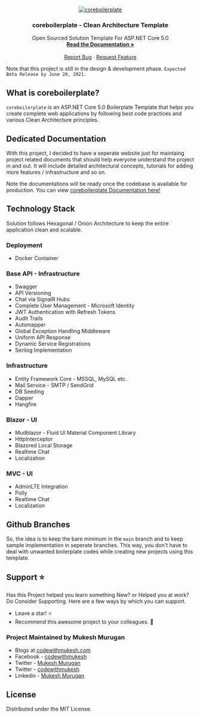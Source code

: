 <!-- PROJECT LOGO -->
<br />
<p align="center">
  <a href="https://github.com/coreboilerplate/coreboilerplate">
    <img src="https://codewithmukesh.com/wp-content/uploads/2021/05/coreboilerplateBanner.jpg" alt="coreboilerplate">
  </a>
  <h3 align="center">coreboilerplate - Clean Architecture Template</h3>
  <p align="center">
    Open Sourced Solution Template For ASP.NET Core 5.0
    <br />
    <a href="https://coreboilerplate.net/"><strong>Read the Documentation »</strong></a>
    <br />
    <br />
    <a href="https://github.com/coreboilerplate/coreboilerplate/issues">Report Bug</a>
    ·
    <a href="https://github.com/coreboilerplate/coreboilerplate/issues">Request Feature</a>
  </p>
</p>

Note that this project is still in the design & development phase. `Expected Beta Release by June 20, 2021.`

## What is coreboilerplate?

`coreboilerplate` is an ASP.NET Core 5.0 Boilerplate Template that helps you create complete web applications by following best code practices and various Clean Architecture principles.

## Dedicated Documentation

With this project, I decided to have a seperate website just for maintaing project related documents that should help everyone understand the project in and out. It will include detailed architectural concepts, tutorials for adding more features / infrastructure and so on. 

Note the documentations will be ready once the codebase is available for production. You can view [coreboilerplate Documentation here!](https://coreboilerplate.net)

## Technology Stack

Solution follows Hexagonal / Onion Architecture to keep the entire application clean and scalable.

### Deployment

- Docker Container

### Base API - Infrastructure

- Swagger
- API Versioning
- Chat via SignalR Hubs
- Complete User Management - Microsoft Identity
- JWT Authentication with Refresh Tokens
- Audit Trails
- Automapper
- Global Exception Handling Middleware
- Uniform API Response
- Dynamic Service Registrations
- Serilog Implementation


### Infrastructure

- Entity Framework Core - MSSQL, MySQL etc.
- Mail Service - SMTP / SendGrid
- DB Seeding
- Dapper
- Hangfire

### Blazor - UI

- Mudblazor - Fluid UI Material Component Library
- HttpInterceptor
- Blazored Local Storage
- Realtime Chat
- Localization

### MVC - UI

- AdminLTE Integration
- Polly
- Realtime Chat
- Localization

## Github Branches

So, the idea is to keep the bare minimum in the `main` branch and to keep sample implementation in seperate branches. This way, you don't have to deal with unwanted boilerplate codes while creating new projects using this template.

## Support :star:

Has this Project helped you learn something New? or Helped you at work? Do Consider Supporting. 
Here are a few ways by which you can support.

-   Leave a star! :star:
-   Recommend this awesome project to your colleagues. 🥇

### Project Maintained by Mukesh Murugan

-   Blogs at [codewithmukesh.com](https://www.codewithmukesh.com)
-   Facebook - [codewithmukesh](https://www.facebook.com/codewithmukesh)
-   Twitter - [Mukesh Murugan](https://www.twitter.com/iammukeshm)
-   Twitter - [codewithmukesh](https://www.twitter.com/codewithmukesh)
-   Linkedin - [Mukesh Murugan](https://www.linkedin.com/in/iammukeshm/)

## License

Distributed under the MIT License.
